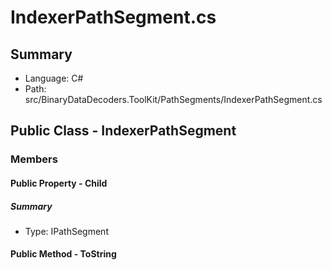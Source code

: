 ﻿# IndexerPathSegment.cs

## Summary

* Language: C#
* Path: src/BinaryDataDecoders.ToolKit/PathSegments/IndexerPathSegment.cs

## Public Class - IndexerPathSegment

### Members

#### Public Property - Child

##### Summary

 * Type: IPathSegment 

#### Public Method - ToString


